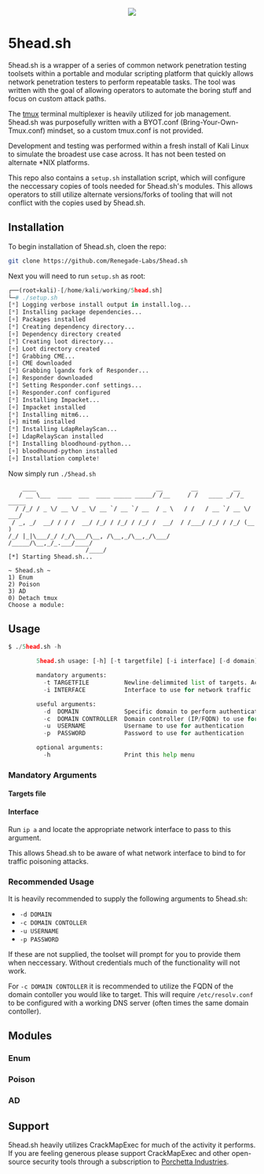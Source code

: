 <p align="center">
  <img src="https://user-images.githubusercontent.com/51839088/177005677-e86231f7-1843-47f8-a58d-3fb59bade7ca.png">
</p>

# 5head.sh
5head.sh is a wrapper of a series of common network penetration testing toolsets within a portable and modular scripting platform that quickly allows network penetration testers to perform repeatable tasks. The tool was written with the goal of allowing operators to automate the boring stuff and focus on custom attack paths. 

The [tmux](https://github.com/tmux/tmux/wiki) terminal multiplexer is heavily utilized for job management. 5head.sh was purposefully written with a BYOT.conf (Bring-Your-Own-Tmux.conf) mindset, so a custom tmux.conf is not provided. 

Development and testing was performed within a fresh install of Kali Linux to simulate the broadest use case across. It has not been tested on alternate *NIX platforms.

This repo also contains a `setup.sh` installation script, which will configure the neccessary copies of tools needed for 5head.sh's modules. This allows operators to still utilize alternate versions/forks of tooling that will not conflict with the copies used by 5head.sh.

## Installation
To begin installation of 5head.sh, cloen the repo:
```bash
git clone https://github.com/Renegade-Labs/5head.sh
```
Next you will need to run `setup.sh` as root:
```python
┌──(root💀kali)-[/home/kali/working/5head.sh]
└─# ./setup.sh                                                          
[*] Logging verbose install output in install.log...
[*] Installing package dependencies...
[+] Packages installed
[*] Creating dependency directory...
[+] Dependency directory created
[*] Creating loot directory...
[+] Loot directory created
[*] Grabbing CME...
[+] CME downloaded
[*] Grabbing lgandx fork of Responder...
[+] Responder downloaded
[*] Setting Responder.conf settings...
[+] Responder.conf configured
[*] Installing Impacket...
[+] Impacket installed
[*] Installing mitm6...
[+] mitm6 installed
[*] Installing LdapRelayScan...
[+] LdapRelayScan installed
[*] Installing bloodhound-python...
[+] bloodhound-python installed
[+] Installation complete!
```

Now simply run `./5head.sh`
```
    ____                                  __        __          __
   / __ \___  ____  ___  ____ _____ _____/ /__     / /   ____ _/ /_  _____
  / /_/ / _ \/ __ \/ _ \/ __ `/ __ `/ __  / _ \   / /   / __ `/ __ \/ ___/
 / _, _/  __/ / / /  __/ /_/ / /_/ / /_/ /  __/  / /___/ /_/ / /_/ (__  )
/_/ |_|\___/_/ /_/\___/\__, /\__,_/\__,_/\___/  /_____/\__,_/_.___/____/
                      /____/
[*] Starting 5head.sh...

~ 5head.sh ~
1) Enum
2) Poison
3) AD
0) Detach tmux
Choose a module:
```

## Usage
```python
$ ./5head.sh -h

        5head.sh usage: [-h] [-t targetfile] [-i interface] [-d domain] [-c domain controller] [-u username] [-p password] [-h help]

        mandatory arguments:
          -t TARGETFILE          Newline-delimmited list of targets. Accepts CIDRs or ranges (192.168.0.1-255)
          -i INTERFACE           Interface to use for network traffic

        useful arguments:
          -d  DOMAIN             Specific domain to perform authentication attempts on
          -c  DOMAIN CONTROLLER  Domain controller (IP/FQDN) to use for checks
          -u  USERNAME           Username to use for authentication
          -p  PASSWORD           Password to use for authentication

        optional arguments:
          -h                     Print this help menu
```

### Mandatory Arguments
#### Targets file


#### Interface
Run `ip a` and locate the appropriate network interface to pass to this argument.

This allows 5head.sh to be aware of what network interface to bind to for traffic poisoning attacks.

### Recommended Usage
It is heavily recommended to supply the following arguments to 5head.sh:
- `-d DOMAIN`
- `-c DOMAIN CONTOLLER`
- `-u USERNAME`
- `-p PASSWORD`

If these are not supplied, the toolset will prompt for you to provide them when neccessary. Without credentials much of the functionality will not work.

For `-c DOMAIN CONTOLLER` it is recommended to utilize the FQDN of the domain contoller you would like to target. This will require `/etc/resolv.conf` to be configured with a working DNS server (often times the same domain contoller).

## Modules

### Enum

### Poison

### AD


## Support
5head.sh heavily utilizes CrackMapExec for much of the activity it performs. If you are feeling generous please support CrackMapExec and other open-source security tools through a subscription to [Porchetta Industries](https://porchetta.industries/).
